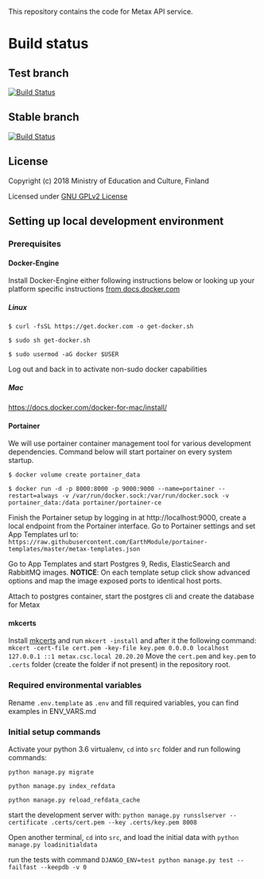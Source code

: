 This repository contains the code for Metax API service.

# Build status

## Test branch
[![Build Status](https://travis-ci.org/CSCfi/metax-api.svg?branch=test)](https://travis-ci.org/CSCfi/metax-api)

## Stable branch
[![Build Status](https://travis-ci.org/CSCfi/metax-api.svg?branch=stable)](https://travis-ci.org/CSCfi/metax-api)

License
-------
Copyright (c) 2018 Ministry of Education and Culture, Finland

Licensed under [GNU GPLv2 License](LICENSE)

## Setting up local development environment

### Prerequisites

#### Docker-Engine

Install Docker-Engine either following instructions below or looking up your platform specific instructions [from docs.docker.com][1] 

##### Linux

`$ curl -fsSL https://get.docker.com -o get-docker.sh`

`$ sudo sh get-docker.sh`

`$ sudo usermod -aG docker $USER`

Log out and back in to activate non-sudo docker capabilities

##### Mac

https://docs.docker.com/docker-for-mac/install/

#### Portainer

We will use portainer container management tool for various development dependencies. Command below will start portainer on every system startup.

`$ docker volume create portainer_data`

`$ docker run -d -p 8000:8000 -p 9000:9000 --name=portainer --restart=always -v /var/run/docker.sock:/var/run/docker.sock -v portainer_data:/data portainer/portainer-ce`

Finish the Portainer setup by logging in at http://localhost:9000, create a local endpoint from the Portainer interface. Go to Portainer settings and set App Templates url to: `https://raw.githubusercontent.com/EarthModule/portainer-templates/master/metax-templates.json`

Go to App Templates and start Postgres 9, Redis, ElasticSearch and RabbitMQ images. __NOTICE__: On each template setup click show advanced options and map the image exposed ports to identical host ports.

Attach to postgres container, start the postgres cli and create the database for Metax

#### mkcerts

Install [mkcerts][2] and run `mkcert -install` and after it the following command:
`mkcert -cert-file cert.pem -key-file key.pem 0.0.0.0 localhost 127.0.0.1 ::1 metax.csc.local 20.20.20`
Move the `cert.pem` and `key.pem` to `.certs` folder (create the folder if not present) in the repository root.

### Required environmental variables

Rename `.env.template` as `.env` and fill required variables, you can find examples in ENV_VARS.md

### Initial setup commands

Activate your python 3.6 virtualenv, `cd` into `src` folder and run following commands:

`python manage.py migrate`

`python manage.py index_refdata`

`python manage.py reload_refdata_cache`

start the development server with:
`python manage.py runsslserver --certificate .certs/cert.pem --key .certs/key.pem 8008`

Open another terminal, `cd` into `src`, and load the initial data with `python manage.py loadinitialdata`

run the tests with command `DJANGO_ENV=test python manage.py test --failfast --keepdb -v 0`


[1]: https://docs.docker.com/engine/install/
[2]: https://github.com/FiloSottile/mkcert